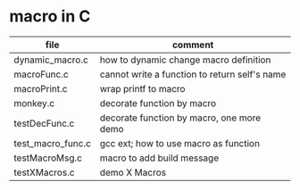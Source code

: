# macro in C

| file              | comment                                       |
|-------------------|-----------------------------------------------|
| dynamic_macro.c   | how to dynamic change macro definition        |
| macroFunc.c       | cannot write a function to return self's name |
| macroPrint.c      | wrap printf to macro                          |
| monkey.c          | decorate function by macro                    |
| testDecFunc.c     | decorate function by macro, one more demo     |
| test_macro_func.c | gcc ext; how to use macro as function         |
| testMacroMsg.c    | macro to add build message                    |
| testXMacros.c     | demo X Macros                                 |
